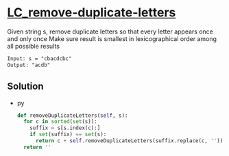 # [LC_remove-duplicate-letters](https://leetcode.com/problems/remove-duplicate-letters)

Given string s, remove duplicate letters so that every letter appears once and only once
Make sure result is smallest in lexicographical order among all possible results

```txt
Input: s = "cbacdcbc"
Output: "acdb"
```

## Solution

* py

  ```py
  def removeDuplicateLetters(self, s):
    for c in sorted(set(s)):
      suffix = s[s.index(c):]
      if set(suffix) == set(s):
        return c + self.removeDuplicateLetters(suffix.replace(c, ''))
    return ''
  ```
